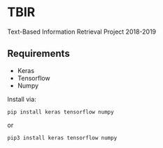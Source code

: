 # TBIR
Text-Based Information Retrieval Project 2018-2019

## Requirements
- Keras
- Tensorflow
- Numpy

Install via:
```
pip install keras tensorflow numpy
```
or 
```
pip3 install keras tensorflow numpy
```

